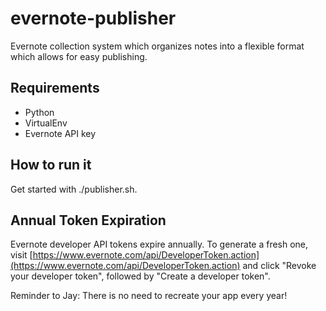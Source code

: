 evernote-publisher
==================

Evernote collection system which organizes notes into a flexible format which allows for easy publishing.

## Requirements

* Python
* VirtualEnv
* Evernote API key

## How to run it

Get started with ./publisher.sh.

## Annual Token Expiration

Evernote developer API tokens expire annually.  To generate a fresh one, visit [https://www.evernote.com/api/DeveloperToken.action](https://www.evernote.com/api/DeveloperToken.action) and click "Revoke your developer token", followed by "Create a developer token".

Reminder to Jay: There is no need to recreate your app every year!

